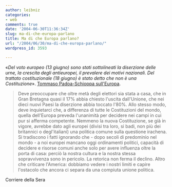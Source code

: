 ```yaml
---
author: leibniz
categories:
- web
comments: true
date: '2004-06-30T11:36:34Z'
slug: ma-di-che-europa-parlano
title: Ma di che Europa parlano?
url: "/2004/06/30/ma-di-che-europa-parlano/"
wordpress_id: 3593

---
```

«_Del voto europeo (13 giugno) sono stati sottolineati la diserzione delle urne, la crescita degli antieuropei, il prevalere dei motivi nazionali. Del trattato costituzionale (18 giugno) è stato detto che non è una Costituzione_». [Tommaso Padoa-Schioppa sull'Europa](https://www.corriere.it/edicola/index.jsp?path=COMMENTI&doc=PADOA).


> Deve preoccupare che oltre metà degli elettori sia stata a casa, che in Gran Bretagna quasi il 17% abbia chiesto l'uscita dall'Unione, che nei dieci nuovi Paesi la diserzione abbia toccato l'80%. Allo stesso modo, deve inquietarci che, a differenza di tutte le Costituzioni del mondo, quella dell'Europa preveda l'unanimità per decidere nei campi in cui pur si afferma competente. Nemmeno la nuova Costituzione, se già in vigore, avrebbe dato agli europei (divisi tra loro, si badi, non più dei britannici o degl'italiani) una politica comune sulla questione irachena. Si tradiscono i fatti ignorando che - dopo secoli di predominio nel mondo - a noi europei mancano oggi ordinamenti politici, capacità di decidere e risorse comuni anche solo per avere influenza oltre la porta di casa: perciò la nostra cultura e la nostra stessa sopravvivenza sono in pericolo. La retorica non ferma il declino. Altro che criticare l'America: dobbiamo vedere i nostri limiti e capire l'ostacolo che ancora ci separa da una compiuta unione politica. 


Corriere della Sera
